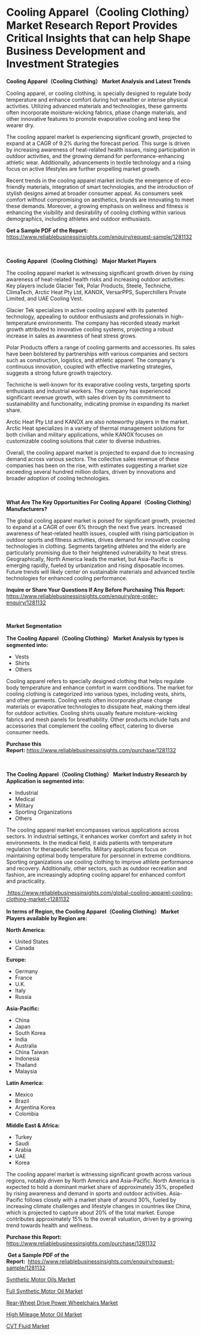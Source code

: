 <p><h1>Cooling Apparel（Cooling Clothing） Market Research Report Provides Critical Insights that can help Shape Business Development and Investment Strategies</h1></p><p><strong>Cooling Apparel（Cooling Clothing） Market Analysis and Latest Trends</strong></p>
<p><p>Cooling apparel, or cooling clothing, is specially designed to regulate body temperature and enhance comfort during hot weather or intense physical activities. Utilizing advanced materials and technologies, these garments often incorporate moisture-wicking fabrics, phase change materials, and other innovative features to promote evaporative cooling and keep the wearer dry. </p><p>The cooling apparel market is experiencing significant growth, projected to expand at a CAGR of 9.2% during the forecast period. This surge is driven by increasing awareness of heat-related health issues, rising participation in outdoor activities, and the growing demand for performance-enhancing athletic wear. Additionally, advancements in textile technology and a rising focus on active lifestyles are further propelling market growth.</p><p>Recent trends in the cooling apparel market include the emergence of eco-friendly materials, integration of smart technologies, and the introduction of stylish designs aimed at broader consumer appeal. As consumers seek comfort without compromising on aesthetics, brands are innovating to meet these demands. Moreover, a growing emphasis on wellness and fitness is enhancing the visibility and desirability of cooling clothing within various demographics, including athletes and outdoor enthusiasts.</p></p>
<p><strong>Get a Sample PDF of the Report:&nbsp;</strong> <a href="https://www.reliablebusinessinsights.com/enquiry/request-sample/1281132?utm_campaign=118&utm_medium=2&utm_source=Github&utm_content=ia&utm_term=10122024&utm_id=cooling-apparelcooling-clothing">https://www.reliablebusinessinsights.com/enquiry/request-sample/1281132</a></p>
<p>&nbsp;</p>
<p><strong>Cooling Apparel（Cooling Clothing） Major Market Players</strong></p>
<p><p>The cooling apparel market is witnessing significant growth driven by rising awareness of heat-related health risks and increasing outdoor activities. Key players include Glacier Tek, Polar Products, Steele, Techniche, ClimaTech, Arctic Heat Pty Ltd, KANOX, VersarPPS, Superchillers Private Limited, and UAE Cooling Vest.</p><p>Glacier Tek specializes in active cooling apparel with its patented technology, appealing to outdoor enthusiasts and professionals in high-temperature environments. The company has recorded steady market growth attributed to innovative cooling systems, projecting a robust increase in sales as awareness of heat stress grows.</p><p>Polar Products offers a range of cooling garments and accessories. Its sales have been bolstered by partnerships with various companies and sectors such as construction, logistics, and athletic apparel. The company's continuous innovation, coupled with effective marketing strategies, suggests a strong future growth trajectory.</p><p>Techniche is well-known for its evaporative cooling vests, targeting sports enthusiasts and industrial workers. The company has experienced significant revenue growth, with sales driven by its commitment to sustainability and functionality, indicating promise in expanding its market share.</p><p>Arctic Heat Pty Ltd and KANOX are also noteworthy players in the market. Arctic Heat specializes in a variety of thermal management solutions for both civilian and military applications, while KANOX focuses on customizable cooling solutions that cater to diverse industries.</p><p>Overall, the cooling apparel market is projected to expand due to increasing demand across various sectors. The collective sales revenue of these companies has been on the rise, with estimates suggesting a market size exceeding several hundred million dollars, driven by innovations and broader adoption of cooling technologies.</p></p>
<p>&nbsp;</p>
<p><strong>What Are The Key Opportunities For Cooling Apparel（Cooling Clothing） Manufacturers?</strong></p>
<p><p>The global cooling apparel market is poised for significant growth, projected to expand at a CAGR of over 6% through the next five years. Increased awareness of heat-related health issues, coupled with rising participation in outdoor sports and fitness activities, drives demand for innovative cooling technologies in clothing. Segments targeting athletes and the elderly are particularly promising due to their heightened vulnerability to heat stress. Geographically, North America leads the market, but Asia-Pacific is emerging rapidly, fueled by urbanization and rising disposable incomes. Future trends will likely center on sustainable materials and advanced textile technologies for enhanced cooling performance.</p></p>
<p><strong>Inquire or Share Your Questions If Any Before Purchasing This Report:</strong> <a href="https://www.reliablebusinessinsights.com/enquiry/pre-order-enquiry/1281132?utm_campaign=118&utm_medium=2&utm_source=Github&utm_content=ia&utm_term=10122024&utm_id=cooling-apparelcooling-clothing">https://www.reliablebusinessinsights.com/enquiry/pre-order-enquiry/1281132</a></p>
<p>&nbsp;</p>
<p><strong>Market Segmentation</strong></p>
<p><strong>The Cooling Apparel（Cooling Clothing） Market Analysis by types is segmented into:</strong></p>
<p><ul><li>Vests</li><li>Shirts</li><li>Others</li></ul></p>
<p><p>Cooling apparel refers to specially designed clothing that helps regulate body temperature and enhance comfort in warm conditions. The market for cooling clothing is categorized into various types, including vests, shirts, and other garments. Cooling vests often incorporate phase change materials or evaporative technologies to dissipate heat, making them ideal for outdoor activities. Cooling shirts usually feature moisture-wicking fabrics and mesh panels for breathability. Other products include hats and accessories that complement the cooling effect, catering to diverse consumer needs.</p></p>
<p><strong>Purchase this Report:&nbsp;</strong><a href="https://www.reliablebusinessinsights.com/purchase/1281132?utm_campaign=118&utm_medium=2&utm_source=Github&utm_content=ia&utm_term=10122024&utm_id=cooling-apparelcooling-clothing">https://www.reliablebusinessinsights.com/purchase/1281132</a></p>
<p>&nbsp;</p>
<p><strong>The Cooling Apparel（Cooling Clothing） Market Industry Research by Application is segmented into:</strong></p>
<p><ul><li>Industrial</li><li>Medical</li><li>Military</li><li>Sporting Organizations</li><li>Others</li></ul></p>
<p><p>The cooling apparel market encompasses various applications across sectors. In industrial settings, it enhances worker comfort and safety in hot environments. In the medical field, it aids patients with temperature regulation for therapeutic benefits. Military applications focus on maintaining optimal body temperature for personnel in extreme conditions. Sporting organizations use cooling clothing to improve athlete performance and recovery. Additionally, other sectors, such as outdoor recreation and fashion, are increasingly adopting cooling apparel for enhanced comfort and practicality.</p></p>
<p><a href="https://www.reliablebusinessinsights.com/global-cooling-apparel-cooling-clothing-market-r1281132?utm_campaign=118&utm_medium=2&utm_source=Github&utm_content=ia&utm_term=10122024&utm_id=cooling-apparelcooling-clothing">&nbsp;https://www.reliablebusinessinsights.com/global-cooling-apparel-cooling-clothing-market-r1281132</a></p>
<p><strong>In terms of Region, the Cooling Apparel（Cooling Clothing） Market Players available by Region are:</strong></p>
<p>
    <p> <strong> North America: </strong>
        <ul>
            <li>United States</li>
            <li>Canada</li>
        </ul>
        </p> 
    <p> <strong> Europe: </strong>
        <ul>
            <li>Germany</li>
            <li>France</li>
            <li>U.K.</li>
            <li>Italy</li>
            <li>Russia</li>
        </ul>
        </p> 
    <p> <strong> Asia-Pacific: </strong>
        <ul>
            <li>China</li>
            <li>Japan</li>
            <li>South Korea</li>
            <li>India</li>
            <li>Australia</li>
            <li>China Taiwan</li>
            <li>Indonesia</li>
            <li>Thailand</li>
            <li>Malaysia</li>
        </ul>
        </p> 
    <p> <strong> Latin America: </strong>
        <ul>
            <li>Mexico</li>
            <li>Brazil</li>
            <li>Argentina Korea</li>
            <li>Colombia</li>
        </ul>
        </p> 
    <p> <strong> Middle East & Africa: </strong>
        <ul>
            <li>Turkey</li>
            <li>Saudi</li>
            <li>Arabia</li>
            <li>UAE</li>
            <li>Korea</li>
        </ul>
    </p>
    </p>
<p><p>The cooling apparel market is witnessing significant growth across various regions, notably driven by North America and Asia-Pacific. North America is expected to hold a dominant market share of approximately 35%, propelled by rising awareness and demand in sports and outdoor activities. Asia-Pacific follows closely with a market share of around 30%, fueled by increasing climate challenges and lifestyle changes in countries like China, which is projected to capture about 20% of the total market. Europe contributes approximately 15% to the overall valuation, driven by a growing trend towards health and wellness.</p></p>
<p><strong>Purchase this Report: </strong><a href="https://www.reliablebusinessinsights.com/purchase/1281132?utm_campaign=118&utm_medium=2&utm_source=Github&utm_content=ia&utm_term=10122024&utm_id=cooling-apparelcooling-clothing">https://www.reliablebusinessinsights.com/purchase/1281132</a></p>
<p>&nbsp;<strong>Get a Sample PDF of the Report:&nbsp;&nbsp;</strong><a href="https://www.reliablebusinessinsights.com/enquiry/request-sample/1281132?utm_campaign=118&utm_medium=2&utm_source=Github&utm_content=ia&utm_term=10122024&utm_id=cooling-apparelcooling-clothing">https://www.reliablebusinessinsights.com/enquiry/request-sample/1281132</a></p>
<p><strong></strong></p>
<p><p><a href="https://www.linkedin.com/pulse/thorough-examinati-insightronics-rah0f?utm_campaign=118&utm_medium=2&utm_source=Github&utm_content=ia&utm_term=10122024&utm_id=cooling-apparelcooling-clothing">Synthetic Motor Oils Market</a></p><p><a href="https://www.linkedin.com/pulse/full-synthetic-motor-oil-market-growth-projections-2024-gajke?utm_campaign=118&utm_medium=2&utm_source=Github&utm_content=ia&utm_term=10122024&utm_id=cooling-apparelcooling-clothing">Full Synthetic Motor Oil Market</a></p><p><a href="https://github.com/christalmodica79/Market-Research-Report-List-1/blob/main/rear-wheel-drive-power-wheelchairs-market.md?utm_campaign=118&utm_medium=2&utm_source=Github&utm_content=ia&utm_term=10122024&utm_id=cooling-apparelcooling-clothing">Rear-Wheel Drive Power Wheelchairs Market</a></p><p><a href="https://www.linkedin.com/pulse/high-mileage-motor-oil-market-research-report-pertinent-2sr6e?utm_campaign=118&utm_medium=2&utm_source=Github&utm_content=ia&utm_term=10122024&utm_id=cooling-apparelcooling-clothing">High Mileage Motor Oil Market</a></p><p><a href="https://www.linkedin.com/pulse/key-trends-revenue-potentia-market-scanr-nkj3f?utm_campaign=118&utm_medium=2&utm_source=Github&utm_content=ia&utm_term=10122024&utm_id=cooling-apparelcooling-clothing">CVT Fluid Market</a></p></p>